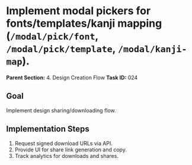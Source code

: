 # Implement modal pickers for fonts/templates/kanji mapping (`/modal/pick/font`, `/modal/pick/template`, `/modal/kanji-map`).

**Parent Section:** 4. Design Creation Flow
**Task ID:** 024

## Goal
Implement design sharing/downloading flow.

## Implementation Steps
1. Request signed download URLs via API.
2. Provide UI for share link generation and copy.
3. Track analytics for downloads and shares.
